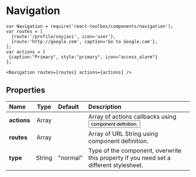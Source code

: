 # Navigation

```
var Navigation = require('react-toolbox/components/navigation');
var routes = [
  {route:'/profile/soyjavi', icon='user'},
  {route:'http://google.com', caption='Go to Google.com'},
];
var actions = [
 {caption:"Primary", style:"primary", icon="access_alarm"}
];

<Navigation routes={routes} actions={actions} />
```

## Properties

| Name              | Type          | Default         | Description|
|:-                 |:-:            | :-              |:-|
| **actions**       | Array         |                 | Array of actions callbacks using <Button/> component definition.|
| **routes**        | Array         |                 | Array of URL String using <Link/> component definition. |
| **type**          | String        | "normal"        | Type of the component, overwrite this property if you need set a different stylesheet.|
